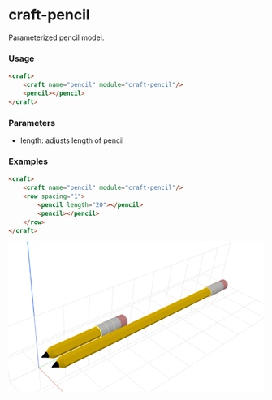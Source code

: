 # craft-pencil

Parameterized pencil model.

### Usage
```html
<craft>
    <craft name="pencil" module="craft-pencil"/>
    <pencil></pencil>
</craft>
```

### Parameters
- length: adjusts length of pencil

### Examples
```html
<craft>
    <craft name="pencil" module="craft-pencil"/>
    <row spacing="1">
        <pencil length="20"></pencil>
        <pencil></pencil>
    </row>
</craft>
```

![example](example.png)